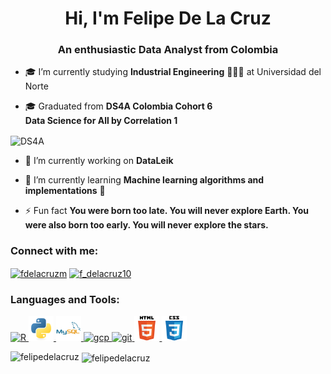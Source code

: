 <h1 align="center">Hi, I'm Felipe De La Cruz</h1>
<h3 align="center">An enthusiastic Data Analyst from Colombia </h3>

- 🎓 I’m currently studying **Industrial Engineering** 👷🏽‍♂️ at Universidad del Norte

- 🎓 Graduated from **DS4A Colombia Cohort 6** <br> **Data Science for All by Correlation 1** <br>
<img src = "https://www.unicauca.edu.co/versionP/sites/default/files/images/DS4.jpg" alt="DS4A" height="150" align= "center">

- 💼 I’m currently working on **DataLeik**

- 🌱 I’m currently learning **Machine learning algorithms and implementations** 🤖

- ⚡ Fun fact **You were born too late. You will never explore Earth. You were also born too early. You will never explore the stars.**

<h3 align="left">Connect with me:</h3>
<p align="left">
<a href="https://linkedin.com/in/fdelacruzm" target="blank"><img align="center" src="https://raw.githubusercontent.com/rahuldkjain/github-profile-readme-generator/master/src/images/icons/Social/linked-in-alt.svg" alt="fdelacruzm" height="30" width="40" /></a>
<a href="https://www.hackerrank.com/f_delacruz10" target="blank"><img align="center" src="https://raw.githubusercontent.com/rahuldkjain/github-profile-readme-generator/master/src/images/icons/Social/hackerrank.svg" alt="f_delacruz10" height="30" width="40" /></a>
</p>

<h3 align="left">Languages and Tools:</h3>
<p align="left"> 
<a href="https://cran.rstudio.com/" target="_blank" rel="noreferrer"> <img src="https://www.vectorlogo.zone/logos/r-project/r-project-official.svg" alt="R" width="40" height="40"/> </a> 
<a href="https://www.python.org" target="_blank" rel="noreferrer"> <img src="https://raw.githubusercontent.com/devicons/devicon/master/icons/python/python-original.svg" alt="python" width="40" height="40"/> </a>
<a href="https://www.mysql.com/" target="_blank" rel="noreferrer"> <img src="https://raw.githubusercontent.com/devicons/devicon/master/icons/mysql/mysql-original-wordmark.svg" alt="mysql" width="40" height="40"/> </a> 
<a href="https://cloud.google.com" target="_blank" rel="noreferrer"> <img src="https://www.vectorlogo.zone/logos/google_cloud/google_cloud-icon.svg" alt="gcp" width="40" height="40"/> </a> 
<a href="https://git-scm.com/" target="_blank" rel="noreferrer"> <img src="https://www.vectorlogo.zone/logos/git-scm/git-scm-icon.svg" alt="git" width="40" height="40"/> </a> 
<a href="https://www.w3.org/html/" target="_blank" rel="noreferrer"> <img src="https://raw.githubusercontent.com/devicons/devicon/master/icons/html5/html5-original-wordmark.svg" alt="html5" width="40" height="40"/> </a>
<a href="https://www.w3schools.com/css/" target="_blank" rel="noreferrer"> <img src="https://raw.githubusercontent.com/devicons/devicon/master/icons/css3/css3-original-wordmark.svg" alt="css3" width="40" height="40"/> </a> 
</p>

<p><img align="left" src="https://github-readme-stats.vercel.app/api/top-langs?username=felipedelacruz&show_icons=true&locale=en&layout=compact" alt="felipedelacruz" /></p>

<p>&nbsp;<img align="center" src="https://github-readme-stats.vercel.app/api?username=felipedelacruz&show_icons=true&locale=en" alt="felipedelacruz" /></p>